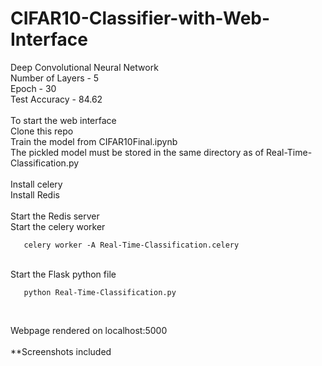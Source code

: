 # CIFAR10-Classifier-with-Web-Interface

Deep Convolutional Neural Network <br/>
Number of Layers - 5 <br/>
Epoch - 30 <br/>
Test Accuracy - 84.62 <br/>
<br/> 
To start the web interface <br/>
Clone this repo <br/>
Train the model from CIFAR10Final.ipynb <br/>
The pickled model must be stored in the same directory as of Real-Time-Classification.py <br/>
<br/> 
Install celery <br/>
Install Redis <br/>
 <br/>
 Start the Redis server <br/>
 Start the celery worker  <br/>
```
   celery worker -A Real-Time-Classification.celery
```
  <br/>
 Start the Flask python file <br/>
 
```
   python Real-Time-Classification.py
```
<br/>

 Webpage rendered on localhost:5000 <br/>
 <br/>
 **Screenshots included

